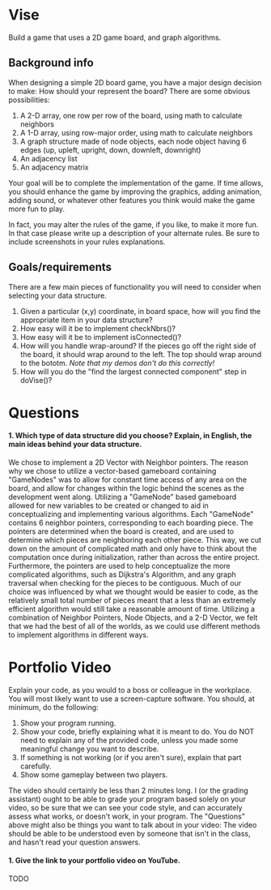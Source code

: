 Vise
================

Build a game that uses a 2D game board, and graph algorithms.

Background info
---------------
When designing a simple 2D board game, you have a major design decision to make: How should your represent the board? There are some obvious possibilities:

1. A 2-D array, one row per row of the board, using math to calculate neighbors
2. A 1-D array, using row-major order, using math to calculate neighbors
3. A graph structure made of node objects, each node object having 6 edges (up, upleft, upright, down, downleft, downright)
4. An adjacency list
5. An adjacency matrix

Your goal will be to complete the implementation of the game. If time allows, you should enhance the game by improving the graphics, adding animation, adding sound, or whatever other features you think would make the game more fun to play.

In fact, you may alter the rules of the game, if you like, to make it more fun. In that case please write up a description of your alternate rules. Be sure to include screenshots in your rules explanations.

Goals/requirements
------------------
There are a few main pieces of functionality you will need to consider when selecting your data structure.

1. Given a particular (x,y) coordinate, in board space, how will you find the appropriate item in your data structure?
2. How easy will it be to implement checkNbrs()?
3. How easy will it be to implement isConnected()?
4. How will you handle wrap-around? If the pieces go off the right side of the board, it should wrap around to the left. The top should wrap around to the bototm. *Note that my demos don't do this correctly!*
5. How will you do the "find the largest connected component" step in doVise()?

Questions
=========

#### 1. Which type of data structure did you choose? Explain, in English, the main ideas behind your data structure.

We chose to implement a 2D Vector with Neighbor pointers. The reason why we chose to utilize a vector-based gameboard containing "GameNodes" was to allow for constant time access of any area on the board, and allow for changes within the logic behind the scenes as the development went along. 
Utilizing a "GameNode" based gameboard allowed for new variables to be created or changed to aid in conceptualizing and implementing various algorithms. Each "GameNode" contains 6 neighbor pointers, corresponding to each boarding piece. The pointers are determined when the board is created, 
and are used to determine which pieces are neighboring each other piece. This way, we cut down on the amount of complicated math and only have to think about the computation once during initialization, rather than across the entire project. Furthermore, the pointers are used to help conceptualize
the more complicated algorithms, such as Dijkstra's Algorithm, and any graph traversal when checking for the pieces to be contiguous. Much of our choice was influenced by what we thought would be easier to code, as the relatively small total number of pieces meant that a less than an extremely efficient
algorithm would still take a reasonable amount of time. Utilizing a combination of Neighbor Pointers, Node Objects, and a 2-D Vector, we felt that we had the best of all of the worlds, as we could use different methods to implement algorithms in different ways.

Portfolio Video
=========

Explain your code, as you would to a boss or colleague in the workplace. You will most likely want to use a screen-capture software. You should, at minimum, do the following:

1. Show your program running.
2. Show your code, briefly explaining what it is meant to do. You do NOT need to explain any of the provided code, unless you made some meaningful change you want to describe.
3. If something is not working (or if you aren't sure), explain that part carefully.
4. Show some gameplay between two players.

The video should certainly be less than 2 minutes long. I (or the grading assistant) ought to be able to grade your program based solely on your video, so be sure that we can see your code style, and can accurately assess what works, or doesn't work, in your program. The "Questions" above might also be things you want to talk about in your video: The video should be able to be understood even by someone that isn't in the class, and hasn't read your question answers.

#### 1. Give the link to your portfolio video on YouTube.

TODO